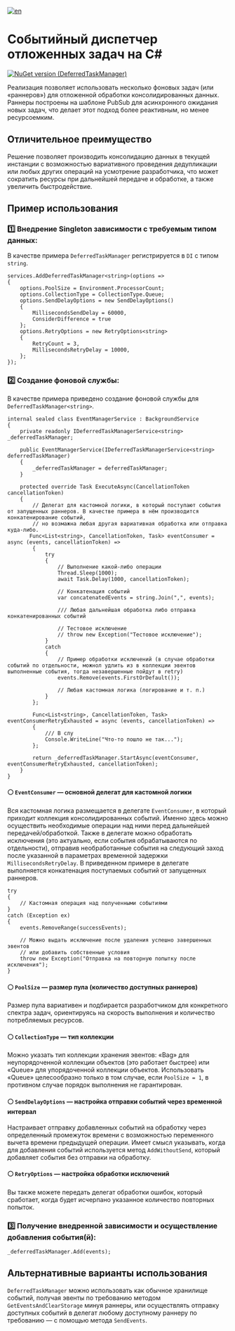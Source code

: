 [![en](https://img.shields.io/badge/lang-en-red.svg)](./README.md)

# Событийный диспетчер отложенных задач на C#

[![NuGet version (DeferredTaskManager)](https://img.shields.io/nuget/v/DeferredTaskManager.svg?style=flat-square)](https://www.nuget.org/packages/DeferredTaskManager)

Реализация позволяет использовать несколько фоновых задач (или «раннеров») для отложенной обработки консолидированных данных. Раннеры построены на шаблоне PubSub для асинхронного ожидания новых задач, что делает этот подход более реактивным, но менее ресурсоемким.

## Отличительное преимущество

Решение позволяет производить консолидацию данных в текущей инстанции с возможностью вариативного проведения дедупликации или любых других операций на усмотрение разработчика, что может сократить ресурсы при дальнейшей передаче и обработке, а также увеличить быстродействие.

## Пример использования

### 1️⃣ Внедрение Singleton зависимости с требуемым типом данных:
В качестве примера `DeferredTaskManager` регистрируется в `DI` с типом `string`.
```
services.AddDeferredTaskManager<string>(options =>
{
    options.PoolSize = Environment.ProcessorCount;
    options.CollectionType = CollectionType.Queue;
    options.SendDelayOptions = new SendDelayOptions()
    {
        MillisecondsSendDelay = 60000,
        ConsiderDifference = true
    };
    options.RetryOptions = new RetryOptions<string>
    {
        RetryCount = 3,
        MillisecondsRetryDelay = 10000,
    };
});
```

### 2️⃣ Создание фоновой службы:
В качестве примера приведено создание фоновой службы для `DeferredTaskManager<string>`.
```
internal sealed class EventManagerService : BackgroundService
{
    private readonly IDeferredTaskManagerService<string> _deferredTaskManager;

    public EventManagerService(IDeferredTaskManagerService<string> deferredTaskManager)
    {
        _deferredTaskManager = deferredTaskManager;
    }

    protected override Task ExecuteAsync(CancellationToken cancellationToken)
    {
        // Делегат для кастомной логики, в который поступают события от запущенных раннеров. В качестве примера в нём производится конкатенирование событий,
        // но возмажна любая другая вариативная обработка или отправка куда-либо.
       Func<List<string>, CancellationToken, Task> eventConsumer = async (events, cancellationToken) =>
        {
            try
            {
                // Выполнение какой-либо операции
                Thread.Sleep(1000);
                await Task.Delay(1000, cancellationToken);

                // Конкатенация событий
                var concatenatedEvents = string.Join(",", events);

                /// Любая дальнейшая обработка либо отправка конкатенированных событий

                // Тестовое исключение
                // throw new Exception("Тестовое исключение");        
            }
            catch
            {    
                // Пример обработки исключений (в случае обработки событий по отдельности, можнол удлить из в коллекции эвентов выполненные события, тогда незавершенные пойдут в retry)
                events.Remove(events.FirstOrDefault());

                // Любая кастомная логика (логирование и т. п.)
            }
        };

        Func<List<string>, CancellationToken, Task> eventConsumerRetryExhausted = async (events, cancellationToken) =>
        {
            /// В слу
            Console.WriteLine("Что-то пошло не так...");
        };

        return _deferredTaskManager.StartAsync(eventConsumer, eventConsumerRetryExhausted, cancellationToken);
    }
}
```
#### ⚪ ```EventConsumer``` — основной делегат для кастомной логики

Вся кастомная логика размещается в делегате `EventConsumer`, в который приходит коллекция консолидированных событий. Именно здесь можно осуществить необходимые операции над ними перед дальнейшей передачей/обработкой. Также в делегате можно обработать исключения (это актуально, если события обрабатываются по отдельности), отправив необработанные события на следующий заход после указанной в параметрах временной задержки `MillisecondsRetryDelay`. В приведенном примере в делегате выполняется конкатенация поступаемых событий от запущенных раннеров.
```
try
{
    // Кастомная операция над полученными событиями
}
catch (Exception ex)
{
    events.RemoveRange(successEvents);

    // Можно выдать исключение после удаления успешно завершенных эвентов
    // или добавить собственные условия
    throw new Exception("Отправка на повторную попытку после исключения");
}
```
#### ⚪ ```PoolSize``` — размер пула (количество доступных раннеров)
Размер пула вариативен и подбирается разработчиком для конкретного спектра задач, ориентируясь на скорость выполнения и количество потребляемых ресурсов.
#### ⚪ ```CollectionType``` — тип коллекции
Можно указать тип коллекции хранения эвентов: «Bag» для неупорядоченной коллекции объектов (это работает быстрее) или «Queue» для упорядоченной коллекции объектов. Использовать «Queue» целесообразно только в том случае, если ```PoolSize = 1```, в противном случае порядок выполнения не гарантирован. 
#### ⚪ ```SendDelayOptions``` — настройка отправки событий через временной интервал
Настраивает отправку добавленных событий на обработку через определенный промежуток времени с возможностью переменного вычета времени предыдущей операции. Имеет смысл указывать, когда для добавления событий используется метод ```AddWithoutSend```, который добавляет события без отправки на обработку.
#### ⚪ ```RetryOptions``` — настройка обработки исключений
Вы также можете передать делегат обработки ошибок, который сработает, когда будет исчерпано указанное количество повторных попыток. 

### 3️⃣ Получение внедренной зависимости и осуществление добавления события(й):

```
_deferredTaskManager.Add(events);
```

## Альтернативные варианты использования
```DeferredTaskManager``` можно использовать как обычное хранилище событий, получая эвенты по требованию методом ```GetEventsAndClearStorage``` минуя раннеры, или осуществлять отправку доступных событий в делегат любому доступному раннеру по требованию — с помощью метода ```SendEvents```.
